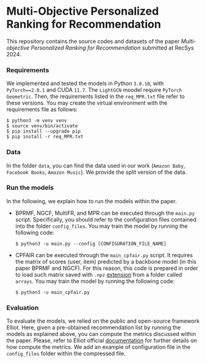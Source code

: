 # Multi-Objective Personalized Ranking for Recommendation
This repository contains the source codes and datasets of the paper _Multi-objective Personalized Ranking for Recommendation_ submitted at RecSys 2024.

### Requirements
We implemented and tested the models in Python `3.8.10`, with `PyTorch==2.0.1` and CUDA `11.7`. The `LightGCN` moodel require `PyTorch Geometric`. Then, the requirements listed in the `req_MPR.txt` file refer to these versions. You may create the virtual environment with the requirements file as follows:

```
$ python3 -m venv venv
$ source venv/bin/activate
$ pip install --upgrade pip
$ pip install -r req_MPR.txt
```

### Data
In the folder `data`, you can find the data used in our work (`Amazon Baby`, `Facebook Books`, `Amazon Music`). We provide the split version of the data.

### Run the models
In the following, we explain how to run the models within the paper.
- BPRMF, NGCF, MultiFR, and MPR can be executed through the `main.py` script. Specifically, you should refer to the configuration files contained into the folder `config_files`. You may train the model by running the following code:
  ```
  $ python3 -u main.py --config [CONFIGURATION_FILE_NAME]
  ```
- CPFAIR can be executed through the `main_cpfair.py` script. It requires the matrix of scores (user, item) predicted by a backbone model (in this paper BPRMF and NGCF). For this reason, this code is prepared in order to load such matrix saved with `.npz` [extension](https://numpy.org/doc/stable/reference/generated/numpy.savez_compressed.html) from a folder called `arrays`.  You may train the model by running the following code:
  ```
  $ python3 -u main_cpfair.py
  ```

### Evaluation
To evaluate the models, we relied on the public and open-source framework Elliot. Here, given a pre-obtained recommendation list by running the models as explained above, you can compute the metrics discussed within the paper. Please, refer to Elliot official [documentation](https://elliot.readthedocs.io/en/latest/) for further details on how compute the metrics. We add an example of configuration file in the `config_files` folder within the compressed file.
